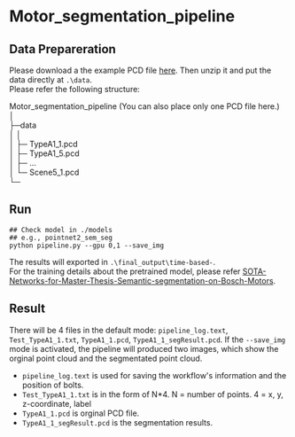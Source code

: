 # Motor_segmentation_pipeline  

## Data Prepareration  
Please download a the example PCD file [here](https://1drv.ms/u/s!AiHw3dEQTYgAgQgVgS9Mr7MXQHMs?e=G2KyF6). Then unzip it and put the data directly at `.\data`.  
Please refer the following structure:  

Motor_segmentation_pipeline (You can also place only one PCD file here.)  
  │  
  ├─data  
  │  │  
  │  ├─ TypeA1_1.pcd  
  │  ├─ TypeA1_5.pcd  
  │  ├─ ...  
  │  └─ Scene5_1.pcd  
  └─  
  
## Run
  ```
## Check model in ./models 
## e.g., pointnet2_sem_seg
python pipeline.py --gpu 0,1 --save_img
```  
The results will exported in `.\final_output\time-based-`.  
For the training details about the pretrained model, please refer [SOTA-Networks-for-Master-Thesis-Semantic-segmentation-on-Bosch-Motors](https://github.com/haodongyu/SOTA-Networks-for-Master-Thesis-Semantic-segmentation-on-Bosch-Motors).

## Result
There will be 4 files in the default mode:  `pipeline_log.text`, `Test_TypeA1_1.txt`, `TypeA1_1.pcd`, `TypeA1_1_segResult.pcd`. If the `--save_img` mode is activated, the pipeline will produced two images, which show the orginal point cloud and the segmentated point cloud.  
- `pipeline_log.text` is used for saving the workflow's information and the position of bolts.  
- `Test_TypeA1_1.txt` is in the form of N*4. N = number of points. 4 = x, y, z-coordinate, label  
- `TypeA1_1.pcd` is orginal PCD file.
- `TypeA1_1_segResult.pcd` is the segmentation results.
